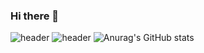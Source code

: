 ### Hi there 👋
![header](https://capsule-render.vercel.app/api?type=waving)
![header](https://capsule-render.vercel.app/api?text=Hello%World!)
![Anurag's GitHub stats](https://github-readme-stats.vercel.app/api?username=Torychu&show_icons=true&theme=radical)
<!--
**Torychu/Torychu** is a ✨ _special_ ✨ repository because its `README.md` (this file) appears on your GitHub profile.

Here are some ideas to get you started:

- 🔭 I’m currently working on ...
- 🌱 I’m currently learning ...
- 👯 I’m looking to collaborate on ...
- 🤔 I’m looking for help with ...
- 💬 Ask me about ...
- 📫 How to reach me: ...
- 😄 Pronouns: ...
- ⚡ Fun fact: ...
-->
